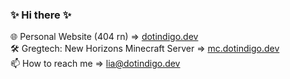 ### ✨ Hi there ✨

🌐 Personal Website (404 rn) => [dotindigo.dev](dotindigo.dev) \
🛠️ Gregtech: New Horizons Minecraft Server => [mc.dotindigo.dev](mc.dotindigo.dev) \
📫 How to reach me => [lia@dotindigo.dev](mailto:lia@dotindigo.dev)

<!--
**liafalk/liafalk** is a ✨ _special_ ✨ repository because its `README.md` (this file) appears on your GitHub profile.

Here are some ideas to get you started:

- 🔭 I’m currently working on ...
- 🌱 I’m currently learning ...
- 👯 I’m looking to collaborate on ...
- 🤔 I’m looking for help with ...
- 💬 Ask me about ...
- 📫 How to reach me: ...
- 😄 Pronouns: ...
- ⚡ Fun fact: ...
-->
